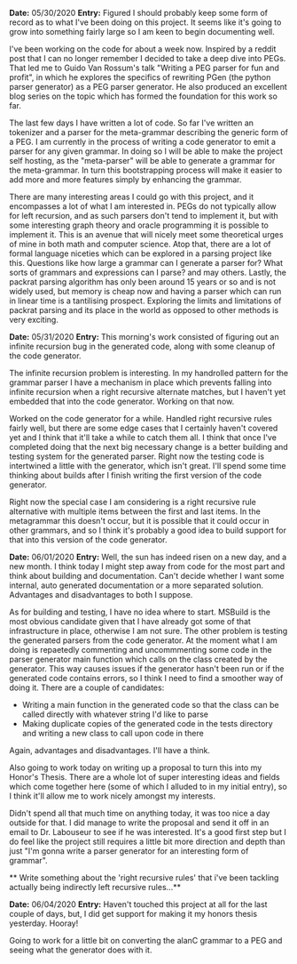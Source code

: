 **Date:** 05/30/2020
**Entry:** Figured I should probably keep some form of record as to what I've been doing on this project. It seems like it's going to grow into something fairly large so I am keen to begin documenting well.

I've been working on the code for about a week now. Inspired by a reddit post that I can no longer remember I decided to take a deep dive into PEGs. That led me to Guido Van Rossum's talk "Writing a PEG parser for fun and profit", in which he explores the specifics of rewriting PGen (the python parser generator) as a PEG parser generator. He also produced an excellent blog series on the topic which has formed the foundation for this work so far.

The last few days I have written a lot of code. So far I've written an tokenizer and a parser for the meta-grammar describing the generic form of a PEG. I am currently in the process of writing a code generator to emit a parser for any given grammar. In doing so I will be able to make the project self hosting, as the "meta-parser" will be able to generate a grammar for the meta-grammar. In turn this bootstrapping process will make it easier to add more and more features simply by enhancing the grammar.

There are many interesting areas I could go with this project, and it encompasses a lot of what I am interested in. PEGs do not typically allow for left recursion, and as such parsers don't tend to implement it, but with some interesting graph theory and oracle programming it is possible to implement it. This is an avenue that will nicely meet some theoretical urges of mine in both math and computer science. Atop that, there are a lot of formal language niceties which can be explored in a parsing project like this. Questions like how large a grammar can I generate a parser for? What sorts of grammars and expressions can I parse? and may others. Lastly, the packrat parsing algorithm has only been around 15 years or so and is not widely used, but memory is cheap now and having a parser which can run in linear time is a tantilising prospect. Exploring the limits and limitations of packrat parsing and its place in the world as opposed to other methods is very exciting.

**Date:** 05/31/2020
**Entry:** This morning's work consisted of figuring out an infinite recursion bug in the generated code, along with some cleanup of the code generator.

The infinite recursion problem is interesting. In my handrolled pattern for the grammar parser I have a mechanism in place which prevents falling into infinite recursion when a right recursive alternate matches, but I haven't yet embedded that into the code generator. Working on that now.

Worked on the code generator for a while. Handled right recursive rules fairly well, but there are some edge cases that I certainly haven't covered yet and I think that it'll take a while to catch them all. I think that once I've completed doing that the next big necessary change is a better building and testing system for the generated parser. Right now the testing code is intertwined a little with the generator, which isn't great. I'll spend some time thinking about builds after I finish writing the first version of the code generator.

Right now the special case I am considering is a right recursive rule alternative with multiple items between the first and last items. In the metagrammar this doesn't occur, but it is possible that it could occur in other grammars, and so I think it's probably a good idea to build support for that into this version of the code generator.

**Date:** 06/01/2020
**Entry:** Well, the sun has indeed risen on a new day, and a new month. I think today I might step away from code for the most part and think about building and documentation. Can't decide whether I want some internal, auto generated documentation or a more separated solution. Advantages and disadvantages to both I suppose.

As for building and testing, I have no idea where to start. MSBuild is the most obvious candidate given that I have already got some of that infrastructure in place, otherwise I am not sure. The other problem is testing the generated parsers from the code generator. At the moment what I am doing is repaetedly commenting and uncommmenting some code in the parser generator main function which calls on the class created by the generator. This way causes issues if the generator hasn't been run or if the generated code contains errors, so I think I need to find a smoother way of doing it. There are a couple of candidates:

- Writing a main function in the generated code so that the class can be called directly with whatever string I'd like to parse
- Making duplicate copies of the generated code in the tests directory and writing a new class to call upon code in there

Again, advantages and disadvantages. I'll have a think.

Also going to work today on writing up a proposal to turn this into my Honor's Thesis. There are a whole lot of super interesting ideas and fields which come together here (some of which I alluded to in my initial entry), so I think it'll allow me to work nicely amongst my interests.

Didn't spend all that much time on anything today, it was too nice a day outside for that. I did manage to write the proposal and send it off in an email to Dr. Labouseur to see if he was interested. It's a good first step but I do feel like the project still requires a little bit more direction and depth than just "I'm gonna write a parser generator for an interesting form of grammar".

** Write something about the 'right recursive rules' that i've been tackling actually being indirectly left recursive rules...**

**Date:** 06/04/2020
**Entry:** Haven't touched this project at all for the last couple of days, but, I did get support for making it my honors thesis yesterday. Hooray!

Going to work for a little bit on converting the alanC grammar to a PEG and seeing what the generator does with it.

